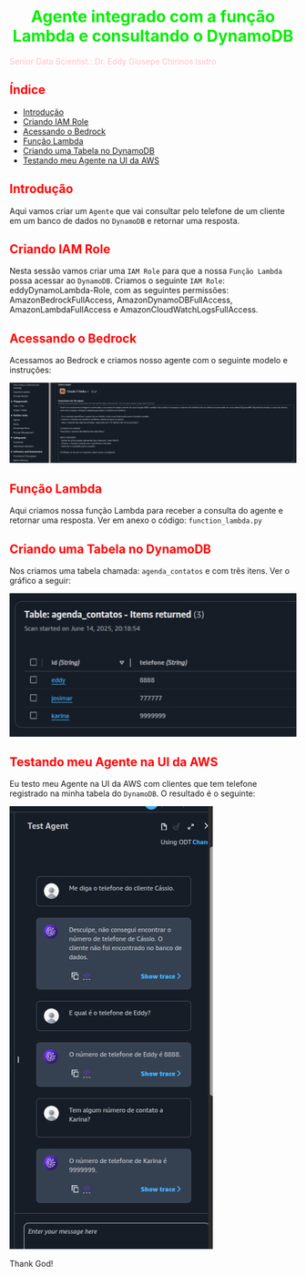 # <h1 align="center"><font color="gree">Agente integrado com a função Lambda e consultando o DynamoDB</font></h1>

<font color="pink">Senior Data Scientist.: Dr. Eddy Giusepe Chirinos Isidro</font>



## <font color="red">Índice</font>
- [Introdução](#introdução)
- [Criando IAM Role](#criando-iam-role)
- [Acessando o Bedrock](#acessando-o-bedrock)
- [Função Lambda](#função-lambda)
- [Criando uma Tabela no DynamoDB](#criando-uma-tabela-no-dynamodb)
- [Testando meu Agente na UI da AWS](#testando-meu-agente-na-ui-da-aws)


## <font color="red">Introdução</font>

Aqui vamos criar um `Agente` que vai consultar pelo telefone de um cliente em um banco de dados no `DynamoDB` e retornar uma resposta.


## <font color="red">Criando IAM Role</font>

Nesta sessão vamos criar uma `IAM Role` para que a nossa `Função Lambda` possa acessar ao `DynamoDB`.
Criamos o seguinte `IAM Role`: eddyDynamoLambda-Role, com as seguintes permissões: AmazonBedrockFullAccess, AmazonDynamoDBFullAccess, AmazonLambdaFullAccess e AmazonCloudWatchLogsFullAccess.


## <font color="red">Acessando o Bedrock</font>

Acessamos ao Bedrock e criamos nosso agente com o seguinte modelo e instruções:

![](./Agent_Lambda_Dynamo_Bedrock.jpeg)


## <font color="red">Função Lambda</font>

Aqui criamos nossa função Lambda para receber a consulta do agente e retornar uma resposta.
Ver em anexo o código: `function_lambda.py`


## <font color="red">Criando uma Tabela no DynamoDB</font>

Nos criamos uma tabela chamada: `agenda_contatos` e com três itens. Ver o gráfico a seguir:

![](./Table_DynamoDB.jpeg)


## <font color="red">Testando meu Agente na UI da AWS</font>

Eu testo meu Agente na UI da AWS com clientes que tem telefone registrado na minha tabela do `DynamoDB`.
O resultado é o seguinte:

![](./Testando_meu_Agente.jpeg)







Thank God!